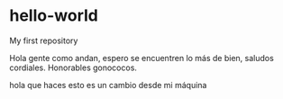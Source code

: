 # hello-world
My first repository

Hola gente como andan, espero se encuentren lo más de bien, saludos cordiales. Honorables gonococos.

hola que haces esto es un cambio desde mi máquina